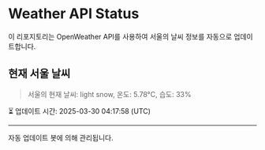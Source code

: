 
# Weather API Status

이 리포지토리는 OpenWeather API를 사용하여 서울의 날씨 정보를 자동으로 업데이트합니다.

## 현재 서울 날씨
> 서울의 현재 날씨: light snow, 온도: 5.78°C, 습도: 33%

⏳ 업데이트 시간: 2025-03-30 04:17:58 (UTC)

---
자동 업데이트 봇에 의해 관리됩니다.

